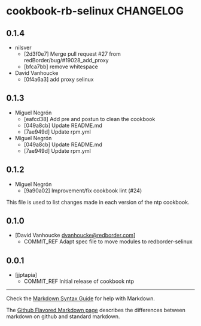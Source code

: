 cookbook-rb-selinux CHANGELOG
===============

## 0.1.4

  - nilsver
    - [2d3f0e7] Merge pull request #27 from redBorder/bug/#19028_add_proxy
    - [bfca7bb] remove whitespace
  - David Vanhoucke
    - [0f4a6a3] add proxy selinux

## 0.1.3

  - Miguel Negrón
    - [eafcd38] Add pre and postun to clean the cookbook
    - [049a8cb] Update README.md
    - [7ae949d] Update rpm.yml
  - Miguel Negrón
    - [049a8cb] Update README.md
    - [7ae949d] Update rpm.yml

## 0.1.2

  - Miguel Negrón
    - [9a90a02] Improvement/fix cookbook lint (#24)

This file is used to list changes made in each version of the ntp cookbook.

0.1.0
-----
- [David Vanhoucke dvanhoucke@redborder.com]
  - COMMIT_REF Adapt spec file to move modules to redborder-selinux

0.0.1
-----
- [jjptapia]
  - COMMIT_REF Initial release of cookbook ntp

- - -
Check the [Markdown Syntax Guide](http://daringfireball.net/projects/markdown/syntax) for help with Markdown.

The [Github Flavored Markdown page](http://github.github.com/github-flavored-markdown/) describes the differences between markdown on github and standard markdown.
